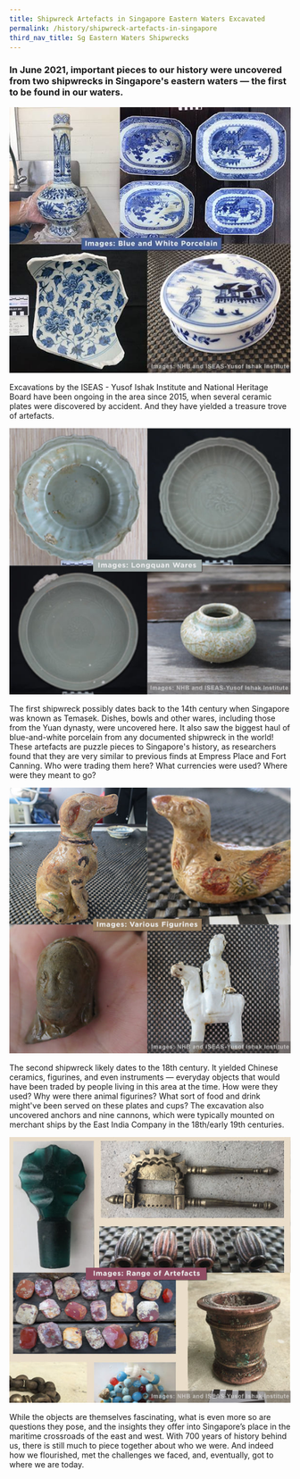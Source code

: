 ```yaml
---
title: Shipwreck Artefacts in Singapore Eastern Waters Excavated
permalink: /history/shipwreck-artefacts-in-singapore
third_nav_title: Sg Eastern Waters Shipwrecks
---
```

### In June 2021, important pieces to our history were uncovered from two shipwrecks in Singapore's eastern waters — the first to be found in our waters. 
![Alt text for image on Isomer site](/images/shipwreck1.jpg)

Excavations by the ISEAS - Yusof Ishak Institute and National Heritage Board have been ongoing in the area since 2015, when several ceramic plates were discovered by accident. And they have yielded a treasure trove of artefacts.

![Alt text for image on Isomer site](/images/shipwreck2.jpg)

The first shipwreck possibly dates back to the 14th century when Singapore was known as Temasek. Dishes, bowls and other wares, including those from the Yuan dynasty, were uncovered here. It also saw the biggest haul of blue-and-white porcelain from any documented shipwreck in the world! These artefacts are puzzle pieces to Singapore's history, as researchers found that they are very similar to previous finds at Empress Place and Fort Canning. Who were trading them here? What currencies were used? Where were they meant to go?

![Alt text for image on Isomer site](/images/shipwreck3.jpg)

The second shipwreck likely dates to the 18th century. It yielded Chinese ceramics, figurines, and even instruments — everyday objects that would have been traded by people living in this area at the time. How were they used? Why were there animal figurines? What sort of food and drink might've been served on these plates and cups? The excavation also uncovered anchors and nine cannons, which were typically mounted on merchant ships by the East India Company in the 18th/early 19th centuries.

![Alt text for image on Isomer site](/images/shipwreck4.jpg)

While the objects are themselves fascinating, what is even more so are questions they pose, and the insights they offer into Singapore’s place in the maritime crossroads of the east and west. With 700 years of history behind us, there is still much to piece together about who we were. And indeed how we flourished, met the challenges we faced, and, eventually, got to where we are today.